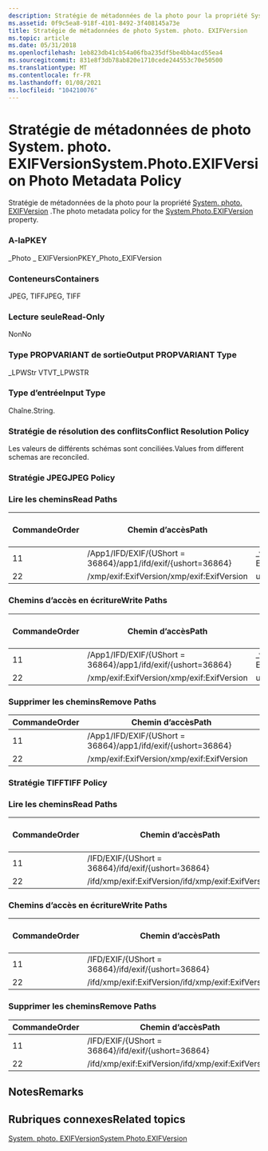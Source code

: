 ```yaml
---
description: Stratégie de métadonnées de la photo pour la propriété System. photo. EXIFVersion.
ms.assetid: 0f9c5ea8-918f-4101-8492-3f408145a73e
title: Stratégie de métadonnées de photo System. photo. EXIFVersion
ms.topic: article
ms.date: 05/31/2018
ms.openlocfilehash: 1eb823db41cb54a06fba235df5be4bb4acd55ea4
ms.sourcegitcommit: 831e8f3db78ab820e1710cede244553c70e50500
ms.translationtype: MT
ms.contentlocale: fr-FR
ms.lasthandoff: 01/08/2021
ms.locfileid: "104210076"
---
```

# <a name="systemphotoexifversion-photo-metadata-policy"></a><span data-ttu-id="c5db8-103">Stratégie de métadonnées de photo System. photo. EXIFVersion</span><span class="sxs-lookup"><span data-stu-id="c5db8-103">System.Photo.EXIFVersion Photo Metadata Policy</span></span>

<span data-ttu-id="c5db8-104">Stratégie de métadonnées de la photo pour la propriété [System. photo. EXIFVersion](../properties/props-system-photo-exifversion.md) .</span><span class="sxs-lookup"><span data-stu-id="c5db8-104">The photo metadata policy for the [System.Photo.EXIFVersion](../properties/props-system-photo-exifversion.md) property.</span></span>

### <a name="pkey"></a><span data-ttu-id="c5db8-105">A-la</span><span class="sxs-lookup"><span data-stu-id="c5db8-105">PKEY</span></span>

<span data-ttu-id="c5db8-106">\_Photo \_ EXIFVersion</span><span class="sxs-lookup"><span data-stu-id="c5db8-106">PKEY\_Photo\_EXIFVersion</span></span>

### <a name="containers"></a><span data-ttu-id="c5db8-107">Conteneurs</span><span class="sxs-lookup"><span data-stu-id="c5db8-107">Containers</span></span>

<span data-ttu-id="c5db8-108">JPEG, TIFF</span><span class="sxs-lookup"><span data-stu-id="c5db8-108">JPEG, TIFF</span></span>

### <a name="read-only"></a><span data-ttu-id="c5db8-109">Lecture seule</span><span class="sxs-lookup"><span data-stu-id="c5db8-109">Read-Only</span></span>

<span data-ttu-id="c5db8-110">Non</span><span class="sxs-lookup"><span data-stu-id="c5db8-110">No</span></span>

### <a name="output-propvariant-type"></a><span data-ttu-id="c5db8-111">Type PROPVARIANT de sortie</span><span class="sxs-lookup"><span data-stu-id="c5db8-111">Output PROPVARIANT Type</span></span>

<span data-ttu-id="c5db8-112">\_LPWStr VT</span><span class="sxs-lookup"><span data-stu-id="c5db8-112">VT\_LPWSTR</span></span>

### <a name="input-type"></a><span data-ttu-id="c5db8-113">Type d’entrée</span><span class="sxs-lookup"><span data-stu-id="c5db8-113">Input Type</span></span>

<span data-ttu-id="c5db8-114">Chaîne.</span><span class="sxs-lookup"><span data-stu-id="c5db8-114">String.</span></span>

### <a name="conflict-resolution-policy"></a><span data-ttu-id="c5db8-115">Stratégie de résolution des conflits</span><span class="sxs-lookup"><span data-stu-id="c5db8-115">Conflict Resolution Policy</span></span>

<span data-ttu-id="c5db8-116">Les valeurs de différents schémas sont conciliées.</span><span class="sxs-lookup"><span data-stu-id="c5db8-116">Values from different schemas are reconciled.</span></span>

### <a name="jpeg-policy"></a><span data-ttu-id="c5db8-117">Stratégie JPEG</span><span class="sxs-lookup"><span data-stu-id="c5db8-117">JPEG Policy</span></span>

### <a name="read-paths"></a><span data-ttu-id="c5db8-118">Lire les chemins</span><span class="sxs-lookup"><span data-stu-id="c5db8-118">Read Paths</span></span>



| <span data-ttu-id="c5db8-119">Commande</span><span class="sxs-lookup"><span data-stu-id="c5db8-119">Order</span></span> | <span data-ttu-id="c5db8-120">Chemin d’accès</span><span class="sxs-lookup"><span data-stu-id="c5db8-120">Path</span></span>                          | <span data-ttu-id="c5db8-121">Format de disque</span><span class="sxs-lookup"><span data-stu-id="c5db8-121">Disk Format</span></span>   |
|-------|-------------------------------|---------------|
| <span data-ttu-id="c5db8-122">1</span><span class="sxs-lookup"><span data-stu-id="c5db8-122">1</span></span>     | <span data-ttu-id="c5db8-123">/App1/IFD/EXIF/{UShort = 36864}</span><span class="sxs-lookup"><span data-stu-id="c5db8-123">/app1/ifd/exif/{ushort=36864}</span></span> | <span data-ttu-id="c5db8-124">\_version EXIF</span><span class="sxs-lookup"><span data-stu-id="c5db8-124">exif\_version</span></span> |
| <span data-ttu-id="c5db8-125">2</span><span class="sxs-lookup"><span data-stu-id="c5db8-125">2</span></span>     | <span data-ttu-id="c5db8-126">/xmp/exif:ExifVersion</span><span class="sxs-lookup"><span data-stu-id="c5db8-126">/xmp/exif:ExifVersion</span></span>         | <span data-ttu-id="c5db8-127">unicode</span><span class="sxs-lookup"><span data-stu-id="c5db8-127">unicode</span></span>       |



 

### <a name="write-paths"></a><span data-ttu-id="c5db8-128">Chemins d’accès en écriture</span><span class="sxs-lookup"><span data-stu-id="c5db8-128">Write Paths</span></span>



| <span data-ttu-id="c5db8-129">Commande</span><span class="sxs-lookup"><span data-stu-id="c5db8-129">Order</span></span> | <span data-ttu-id="c5db8-130">Chemin d’accès</span><span class="sxs-lookup"><span data-stu-id="c5db8-130">Path</span></span>                          | <span data-ttu-id="c5db8-131">Format de disque</span><span class="sxs-lookup"><span data-stu-id="c5db8-131">Disk Format</span></span>   |
|-------|-------------------------------|---------------|
| <span data-ttu-id="c5db8-132">1</span><span class="sxs-lookup"><span data-stu-id="c5db8-132">1</span></span>     | <span data-ttu-id="c5db8-133">/App1/IFD/EXIF/{UShort = 36864}</span><span class="sxs-lookup"><span data-stu-id="c5db8-133">/app1/ifd/exif/{ushort=36864}</span></span> | <span data-ttu-id="c5db8-134">\_version EXIF</span><span class="sxs-lookup"><span data-stu-id="c5db8-134">exif\_version</span></span> |
| <span data-ttu-id="c5db8-135">2</span><span class="sxs-lookup"><span data-stu-id="c5db8-135">2</span></span>     | <span data-ttu-id="c5db8-136">/xmp/exif:ExifVersion</span><span class="sxs-lookup"><span data-stu-id="c5db8-136">/xmp/exif:ExifVersion</span></span>         | <span data-ttu-id="c5db8-137">unicode</span><span class="sxs-lookup"><span data-stu-id="c5db8-137">unicode</span></span>       |



 

### <a name="remove-paths"></a><span data-ttu-id="c5db8-138">Supprimer les chemins</span><span class="sxs-lookup"><span data-stu-id="c5db8-138">Remove Paths</span></span>



| <span data-ttu-id="c5db8-139">Commande</span><span class="sxs-lookup"><span data-stu-id="c5db8-139">Order</span></span> | <span data-ttu-id="c5db8-140">Chemin d’accès</span><span class="sxs-lookup"><span data-stu-id="c5db8-140">Path</span></span>                          |
|-------|-------------------------------|
| <span data-ttu-id="c5db8-141">1</span><span class="sxs-lookup"><span data-stu-id="c5db8-141">1</span></span>     | <span data-ttu-id="c5db8-142">/App1/IFD/EXIF/{UShort = 36864}</span><span class="sxs-lookup"><span data-stu-id="c5db8-142">/app1/ifd/exif/{ushort=36864}</span></span> |
| <span data-ttu-id="c5db8-143">2</span><span class="sxs-lookup"><span data-stu-id="c5db8-143">2</span></span>     | <span data-ttu-id="c5db8-144">/xmp/exif:ExifVersion</span><span class="sxs-lookup"><span data-stu-id="c5db8-144">/xmp/exif:ExifVersion</span></span>         |



 

### <a name="tiff-policy"></a><span data-ttu-id="c5db8-145">Stratégie TIFF</span><span class="sxs-lookup"><span data-stu-id="c5db8-145">TIFF Policy</span></span>

### <a name="read-paths"></a><span data-ttu-id="c5db8-146">Lire les chemins</span><span class="sxs-lookup"><span data-stu-id="c5db8-146">Read Paths</span></span>



| <span data-ttu-id="c5db8-147">Commande</span><span class="sxs-lookup"><span data-stu-id="c5db8-147">Order</span></span> | <span data-ttu-id="c5db8-148">Chemin d’accès</span><span class="sxs-lookup"><span data-stu-id="c5db8-148">Path</span></span>                      | <span data-ttu-id="c5db8-149">Format de disque</span><span class="sxs-lookup"><span data-stu-id="c5db8-149">Disk Format</span></span>   |
|-------|---------------------------|---------------|
| <span data-ttu-id="c5db8-150">1</span><span class="sxs-lookup"><span data-stu-id="c5db8-150">1</span></span>     | <span data-ttu-id="c5db8-151">/IFD/EXIF/{UShort = 36864}</span><span class="sxs-lookup"><span data-stu-id="c5db8-151">/ifd/exif/{ushort=36864}</span></span>  | <span data-ttu-id="c5db8-152">\_version EXIF</span><span class="sxs-lookup"><span data-stu-id="c5db8-152">exif\_version</span></span> |
| <span data-ttu-id="c5db8-153">2</span><span class="sxs-lookup"><span data-stu-id="c5db8-153">2</span></span>     | <span data-ttu-id="c5db8-154">/ifd/xmp/exif:ExifVersion</span><span class="sxs-lookup"><span data-stu-id="c5db8-154">/ifd/xmp/exif:ExifVersion</span></span> | <span data-ttu-id="c5db8-155">unicode</span><span class="sxs-lookup"><span data-stu-id="c5db8-155">unicode</span></span>       |



 

### <a name="write-paths"></a><span data-ttu-id="c5db8-156">Chemins d’accès en écriture</span><span class="sxs-lookup"><span data-stu-id="c5db8-156">Write Paths</span></span>



| <span data-ttu-id="c5db8-157">Commande</span><span class="sxs-lookup"><span data-stu-id="c5db8-157">Order</span></span> | <span data-ttu-id="c5db8-158">Chemin d’accès</span><span class="sxs-lookup"><span data-stu-id="c5db8-158">Path</span></span>                      | <span data-ttu-id="c5db8-159">Format de disque</span><span class="sxs-lookup"><span data-stu-id="c5db8-159">Disk Format</span></span>   |
|-------|---------------------------|---------------|
| <span data-ttu-id="c5db8-160">1</span><span class="sxs-lookup"><span data-stu-id="c5db8-160">1</span></span>     | <span data-ttu-id="c5db8-161">/IFD/EXIF/{UShort = 36864}</span><span class="sxs-lookup"><span data-stu-id="c5db8-161">/ifd/exif/{ushort=36864}</span></span>  | <span data-ttu-id="c5db8-162">\_version EXIF</span><span class="sxs-lookup"><span data-stu-id="c5db8-162">exif\_version</span></span> |
| <span data-ttu-id="c5db8-163">2</span><span class="sxs-lookup"><span data-stu-id="c5db8-163">2</span></span>     | <span data-ttu-id="c5db8-164">/ifd/xmp/exif:ExifVersion</span><span class="sxs-lookup"><span data-stu-id="c5db8-164">/ifd/xmp/exif:ExifVersion</span></span> | <span data-ttu-id="c5db8-165">unicode</span><span class="sxs-lookup"><span data-stu-id="c5db8-165">unicode</span></span>       |



 

### <a name="remove-paths"></a><span data-ttu-id="c5db8-166">Supprimer les chemins</span><span class="sxs-lookup"><span data-stu-id="c5db8-166">Remove Paths</span></span>



| <span data-ttu-id="c5db8-167">Commande</span><span class="sxs-lookup"><span data-stu-id="c5db8-167">Order</span></span> | <span data-ttu-id="c5db8-168">Chemin d’accès</span><span class="sxs-lookup"><span data-stu-id="c5db8-168">Path</span></span>                      |
|-------|---------------------------|
| <span data-ttu-id="c5db8-169">1</span><span class="sxs-lookup"><span data-stu-id="c5db8-169">1</span></span>     | <span data-ttu-id="c5db8-170">/IFD/EXIF/{UShort = 36864}</span><span class="sxs-lookup"><span data-stu-id="c5db8-170">/ifd/exif/{ushort=36864}</span></span>  |
| <span data-ttu-id="c5db8-171">2</span><span class="sxs-lookup"><span data-stu-id="c5db8-171">2</span></span>     | <span data-ttu-id="c5db8-172">/ifd/xmp/exif:ExifVersion</span><span class="sxs-lookup"><span data-stu-id="c5db8-172">/ifd/xmp/exif:ExifVersion</span></span> |



 

## <a name="remarks"></a><span data-ttu-id="c5db8-173">Notes</span><span class="sxs-lookup"><span data-stu-id="c5db8-173">Remarks</span></span>

## <a name="related-topics"></a><span data-ttu-id="c5db8-174">Rubriques connexes</span><span class="sxs-lookup"><span data-stu-id="c5db8-174">Related topics</span></span>

<dl> <dt>

[<span data-ttu-id="c5db8-175">System. photo. EXIFVersion</span><span class="sxs-lookup"><span data-stu-id="c5db8-175">System.Photo.EXIFVersion</span></span>](../properties/props-system-photo-exifversion.md)
</dt> </dl>

 

 
